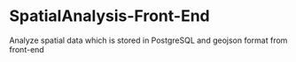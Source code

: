 # SpatialAnalysis-Front-End
Analyze spatial data which is stored in PostgreSQL and geojson format from front-end

